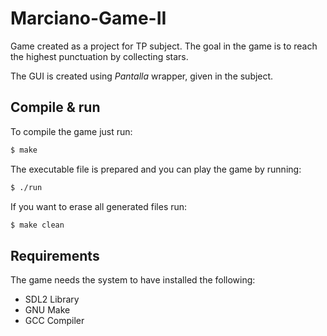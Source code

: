 # Marciano-Game-II
Game created as a project for TP subject. 
The goal in the game is to reach the highest punctuation by collecting stars.

The GUI is created using *Pantalla* wrapper, given in the subject.

## Compile & run
To compile the game just run:  
```sh
$ make
```  

The executable file is prepared and you can play the game by running:
```sh
$ ./run
```

If you want to erase all generated files run:
```sh
$ make clean
```  

## Requirements
The game needs the system to have installed the following:
* SDL2 Library
* GNU Make
* GCC Compiler
